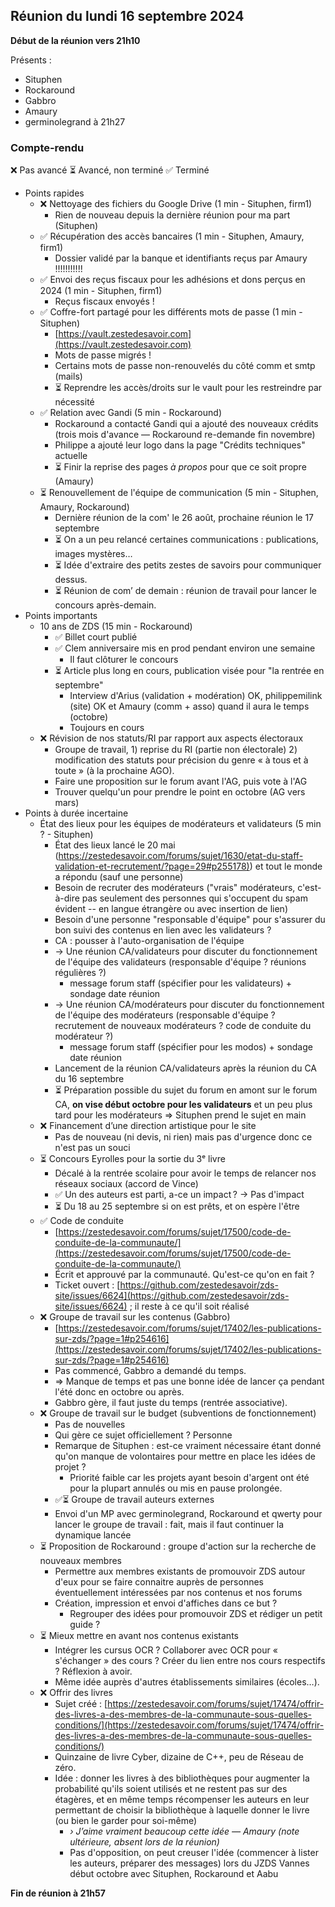 ## Réunion du lundi 16 septembre 2024


**Début de la réunion vers 21h10**

Présents :
- Situphen
- Rockaround
- Gabbro
- Amaury
- germinolegrand à 21h27


### Compte-rendu

❌ Pas avancé
⏳ Avancé, non terminé
✅ Terminé


   * Points rapides
       * ❌ Nettoyage des fichiers du Google Drive (1 min - Situphen, firm1)
           * Rien de nouveau depuis la dernière réunion pour ma part (Situphen)
       * ✅ Récupération des accès bancaires (1 min - Situphen, Amaury, firm1)
           * Dossier validé par la banque et identifiants reçus par Amaury !!!!!!!!!!!
       * ✅ Envoi des reçus fiscaux pour les adhésions et dons perçus en 2024 (1 min - Situphen, firm1)
           * Reçus fiscaux envoyés !
       * ✅ Coffre-fort partagé pour les différents mots de passe (1 min - Situphen)
           * [https://vault.zestedesavoir.com](https://vault.zestedesavoir.com)
           * Mots de passe migrés !
           * Certains mots de passe non-renouvelés du côté comm et smtp (mails)
           * ⏳ Reprendre les accès/droits sur le vault pour les restreindre par nécessité
       * ✅ Relation avec Gandi (5 min - Rockaround)
           * Rockaround a contacté Gandi qui a ajouté des nouveaux crédits (trois mois d'avance — Rockaround re-demande fin novembre)
           * Philippe a ajouté leur logo dans la page "Crédits techniques" actuelle
           * ⏳ Finir la reprise des pages *à propos* pour que ce soit propre (Amaury)
       * ⏳ Renouvellement de l'équipe de communication (5 min - Situphen, Amaury, Rockaround)
           * Dernière réunion de la com' le 26 août, prochaine réunion le 17 septembre
           * ⏳ On a un peu relancé certaines communications : publications, images mystères…
           * ⏳ Idée d'extraire des petits zestes de savoirs pour communiquer dessus.
           * ⏳ Réunion de com’ de demain : réunion de travail pour lancer le concours après-demain.
   * Points importants
       * 10 ans de ZDS (15 min - Rockaround)
           * ✅ Billet court publié
           * ✅ Clem anniversaire mis en prod pendant environ une semaine
               * Il faut clôturer le concours
           * ⏳ Article plus long en cours, publication visée pour "la rentrée en septembre"
               * Interview d'Arius (validation + modération) OK, philippemilink (site) OK et Amaury (comm + asso) quand il aura le temps (octobre)
               * Toujours en cours
       * ❌ Révision de nos statuts/RI par rapport aux aspects électoraux
           * Groupe de travail, 1) reprise du RI (partie non électorale) 2) modification des statuts pour précision du genre « à tous et à toute » (à la prochaine AGO).
           * Faire une proposition sur le forum avant l'AG, puis vote à l'AG
           * Trouver quelqu'un pour prendre le point en octobre (AG vers mars)
   * Points à durée incertaine
       * État des lieux pour les équipes de modérateurs et validateurs (5 min ? - Situphen)
           * État des lieux lancé le 20 mai ([https://zestedesavoir.com/forums/sujet/1630/etat-du-staff-validation-et-recrutement/?page=29#p255178)](https://zestedesavoir.com/forums/sujet/1630/etat-du-staff-validation-et-recrutement/?page=29#p255178)) et tout le monde a répondu (sauf une personne)
           * Besoin de recruter des modérateurs ("vrais" modérateurs, c'est-à-dire pas seulement des personnes qui s'occupent du spam évident -- en langue étrangère ou avec insertion de lien)
           * Besoin d'une personne "responsable d'équipe" pour s'assurer du bon suivi des contenus en lien avec les validateurs ?
           * CA : pousser à l'auto-organisation de l'équipe
           * → Une réunion CA/validateurs pour discuter du fonctionnement de l'équipe des validateurs (responsable d'équipe ? réunions régulières ?)
               * message forum staff (spécifier pour les validateurs) + sondage date réunion
           * → Une réunion CA/modérateurs pour discuter du fonctionnement de l'équipe des modérateurs (responsable d'équipe ? recrutement de nouveaux modérateurs ? code de conduite du modérateur ?)
               * message forum staff (spécifier pour les modos) + sondage date réunion
           * Lancement de la réunion CA/validateurs après la réunion du CA du 16 septembre
           * ⏳ Préparation possible du sujet du forum en amont sur le forum CA, **on vise début octobre pour les validateurs** et un peu plus tard pour les modérateurs => Situphen prend le sujet en main
       * ❌ Financement d’une direction artistique pour le site
           * Pas de nouveau (ni devis, ni rien) mais pas d'urgence donc ce n'est pas un souci
       * ⏳ Concours Eyrolles pour la sortie du 3ᵉ livre
           * Décalé à la rentrée scolaire pour avoir le temps de relancer nos réseaux sociaux (accord de Vince)
           * ✅ Un des auteurs est parti, a-ce un impact ? → Pas d'impact
           * ⏳ Du 18 au 25 septembre si on est prêts, et on espère l'être
       * ✅ Code de conduite
           * [https://zestedesavoir.com/forums/sujet/17500/code-de-conduite-de-la-communaute/](https://zestedesavoir.com/forums/sujet/17500/code-de-conduite-de-la-communaute/)
           * Écrit et approuvé par la communauté. Qu'est-ce qu'on en fait ?
           * Ticket ouvert : [https://github.com/zestedesavoir/zds-site/issues/6624](https://github.com/zestedesavoir/zds-site/issues/6624) ; il reste à ce qu'il soit réalisé
       * ❌ Groupe de travail sur les contenus (Gabbro)
           * [https://zestedesavoir.com/forums/sujet/17402/les-publications-sur-zds/?page=1#p254616](https://zestedesavoir.com/forums/sujet/17402/les-publications-sur-zds/?page=1#p254616)
           * Pas commencé, Gabbro a demandé du temps.
           * => Manque de temps et pas une bonne idée de lancer ça pendant l'été donc en octobre ou après.
           * Gabbro gère, il faut juste du temps (rentrée associative).
       * ❌ Groupe de travail sur le budget (subventions de fonctionnement)
           * Pas de nouvelles
           * Qui gère ce sujet officiellement ? Personne
           * Remarque de Situphen : est-ce vraiment nécessaire étant donné qu'on manque de volontaires pour mettre en place les idées de projet ?
               * Priorité faible car les projets ayant besoin d'argent ont été pour la plupart annulés ou mis en pause prolongée.
           * ✅⏳ Groupe de travail auteurs externes
           * Envoi d'un MP avec germinolegrand, Rockaround et qwerty pour lancer le groupe de travail : fait, mais il faut continuer la dynamique lancée
       * ⏳ Proposition de Rockaround : groupe d'action sur la recherche de nouveaux membres
           * Permettre aux membres existants de promouvoir ZDS autour d'eux pour se faire connaitre auprès de personnes éventuellement intéressées par nos contenus et nos forums
           * Création, impression et envoi d'affiches dans ce but ?
               * Regrouper des idées pour promouvoir ZDS et rédiger un petit guide ?
       * ⏳ Mieux mettre en avant nos contenus existants
           * Intégrer les cursus OCR ? Collaborer avec OCR pour « s'échanger » des cours ? Créer du lien entre nos cours respectifs ? Réflexion à avoir.
           * Même idée auprès d'autres établissements similaires (écoles…).
       * ❌ Offrir des livres
           * Sujet créé : [https://zestedesavoir.com/forums/sujet/17474/offrir-des-livres-a-des-membres-de-la-communaute-sous-quelles-conditions/](https://zestedesavoir.com/forums/sujet/17474/offrir-des-livres-a-des-membres-de-la-communaute-sous-quelles-conditions/)
           * Quinzaine de livre Cyber, dizaine de C++, peu de Réseau de zéro.
           * Idée : donner les livres à des bibliothèques pour augmenter la probabilité qu'ils soient utilisés et ne restent pas sur des étagères, et en même temps récompenser les auteurs en leur permettant de choisir la bibliothèque à laquelle donner le livre (ou bien le garder pour soi-même)
               * *› J’aime vraiment beaucoup cette idée — Amaury (note ultérieure, absent lors de la réunion)*
               * Pas d'opposition, on peut creuser l'idée (commencer à lister les auteurs, préparer des messages) lors du JZDS Vannes début octobre avec Situphen, Rockaround et Aabu


**Fin de réunion à 21h57**